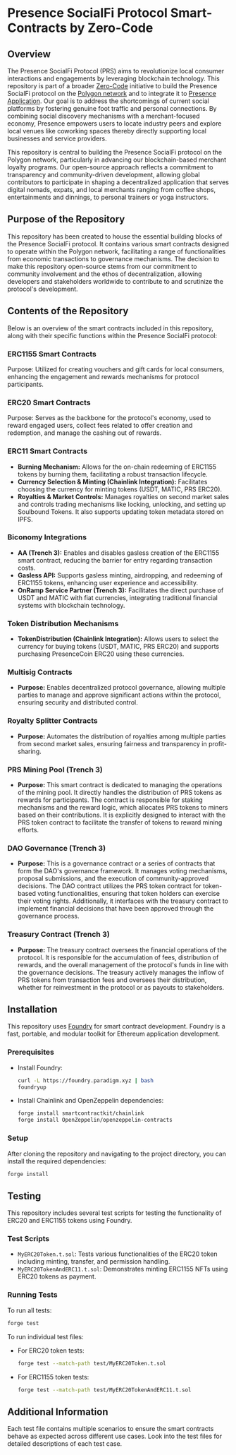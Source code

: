 
# Presence SocialFi Protocol Smart-Contracts by Zero-Code

## Overview
The Presence SocialFi Protocol (PRS) aims to revolutionize local consumer interactions and engagements by leveraging blockchain technology. This repository is part of a broader [Zero-Code](https://zero-code.io) initiative to build the Presence SocialFi protocol on the [Polygon network](https://polygon.technology/) and to integrate it to [Presence Application](https://presence.bio/). Our goal is to address the shortcomings of current social platforms by fostering genuine foot traffic and personal connections. By combining social discovery mechanisms with a merchant-focused economy, Presence empowers users to locate industry peers and explore local venues like coworking spaces thereby directly supporting local businesses and service providers.

This repository is central to building the Presence SocialFi protocol on the Polygon network, particularly in advancing our blockchain-based merchant loyalty programs. Our open-source approach reflects a commitment to transparency and community-driven development, allowing global contributors to participate in shaping a decentralized application that serves digital nomads, expats, and local merchants ranging from coffee shops, entertainments and dinnings, to personal trainers or yoga instructors.


## Purpose of the Repository
This repository has been created to house the essential building blocks of the Presence SocialFi protocol. It contains various smart contracts designed to operate within the Polygon network, facilitating a range of functionalities from economic transactions to governance mechanisms. The decision to make this repository open-source stems from our commitment to community involvement and the ethos of decentralization, allowing developers and stakeholders worldwide to contribute to and scrutinize the protocol's development.

## Contents of the Repository
Below is an overview of the smart contracts included in this repository, along with their specific functions within the Presence SocialFi protocol:

### ERC1155 Smart Contracts
Purpose: Utilized for creating vouchers and gift cards for local consumers, enhancing the engagement and rewards mechanisms for protocol participants.
### ERC20 Smart Contracts
Purpose: Serves as the backbone for the protocol's economy, used to reward engaged users, collect fees related to offer creation and redemption, and manage the cashing out of rewards.
### ERC11 Smart Contracts
- **Burning Mechanism:** Allows for the on-chain redeeming of ERC1155 tokens by burning them, facilitating a robust transaction lifecycle.
- **Currency Selection & Minting (Chainlink Integration):** Facilitates choosing the currency for minting tokens (USDT, MATIC, PRS ERC20).
- **Royalties & Market Controls:** Manages royalties on second market sales and controls trading mechanisms like locking, unlocking, and setting up Soulbound Tokens. It also supports updating token metadata stored on IPFS.
### Biconomy Integrations
- **AA (Trench 3):** Enables and disables gasless creation of the ERC1155 smart contract, reducing the barrier for entry regarding transaction costs.
- **Gasless API:** Supports gasless minting, airdropping, and redeeming of ERC1155 tokens, enhancing user experience and accessibility.
- **OnRamp Service Partner (Trench 3):** Facilitates the direct purchase of USDT and MATIC with fiat currencies, integrating traditional financial systems with blockchain technology.
### Token Distribution Mechanisms
- **TokenDistribution (Chainlink Integration):** Allows users to select the currency for buying tokens (USDT, MATIC, PRS ERC20) and supports purchasing PresenceCoin ERC20 using these currencies.
### Multisig Contracts
- **Purpose:** Enables decentralized protocol governance, allowing multiple parties to manage and approve significant actions within the protocol, ensuring security and distributed control.
### Royalty Splitter Contracts
- **Purpose:** Automates the distribution of royalties among multiple parties from second market sales, ensuring fairness and transparency in profit-sharing.

### PRS Mining Pool (Trench 3)
- **Purpose:** This smart contract is dedicated to managing the operations of the mining pool. It directly handles the distribution of PRS tokens as rewards for participants. The contract is responsible for staking mechanisms and the reward logic, which allocates PRS tokens to miners based on their contributions. It is explicitly designed to interact with the PRS token contract to facilitate the transfer of tokens to reward mining efforts.
### DAO Governance (Trench 3)
- **Purpose:** This is a governance contract or a series of contracts that form the DAO's governance framework. It manages voting mechanisms, proposal submissions, and the execution of community-approved decisions. The DAO contract utilizes the PRS token contract for token-based voting functionalities, ensuring that token holders can exercise their voting rights. Additionally, it interfaces with the treasury contract to implement financial decisions that have been approved through the governance process.
### Treasury Contract (Trench 3)
- **Purpose:** The treasury contract oversees the financial operations of the protocol. It is responsible for the accumulation of fees, distribution of rewards, and the overall management of the protocol's funds in line with the governance decisions. The treasury actively manages the inflow of PRS tokens from transaction fees and oversees their distribution, whether for reinvestment in the protocol or as payouts to stakeholders.


## Installation

This repository uses [Foundry](https://book.getfoundry.sh/) for smart contract development. Foundry is a fast, portable, and modular toolkit for Ethereum application development.

### Prerequisites

- Install Foundry:
  ```sh
  curl -L https://foundry.paradigm.xyz | bash
  foundryup
  ```

- Install Chainlink and OpenZeppelin dependencies:
  ```sh
  forge install smartcontractkit/chainlink
  forge install OpenZeppelin/openzeppelin-contracts
  ```

### Setup

After cloning the repository and navigating to the project directory, you can install the required dependencies:

```sh
forge install
```

## Testing

This repository includes several test scripts for testing the functionality of ERC20 and ERC1155 tokens using Foundry.

### Test Scripts

- `MyERC20Token.t.sol`: Tests various functionalities of the ERC20 token including minting, transfer, and permission handling.
- `MyERC20TokenAndERC11.t.sol`: Demonstrates minting ERC1155 NFTs using ERC20 tokens as payment.

### Running Tests

To run all tests:

```sh
forge test
```

To run individual test files:

- For ERC20 token tests:
  ```sh
  forge test --match-path test/MyERC20Token.t.sol
  ```

- For ERC1155 token tests:
  ```sh
  forge test --match-path test/MyERC20TokenAndERC11.t.sol
  ```



## Additional Information

Each test file contains multiple scenarios to ensure the smart contracts behave as expected across different use cases. Look into the test files for detailed descriptions of each test case.
